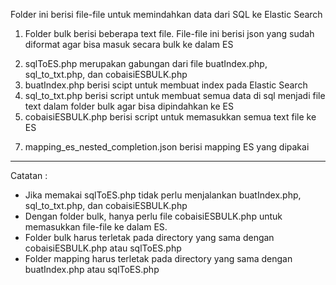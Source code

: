 Folder ini berisi file-file untuk memindahkan data dari SQL ke Elastic Search

1. Folder bulk berisi beberapa text file. File-file ini berisi json yang sudah diformat agar bisa masuk secara bulk ke dalam ES
>>>

2. sqlToES.php merupakan gabungan dari file buatIndex.php, sql_to_txt.php, dan cobaisiESBULK.php
3. buatIndex.php berisi scipt untuk membuat index pada Elastic Search
4. sql_to_txt.php berisi script untuk membuat semua data di sql menjadi file text dalam folder bulk agar bisa dipindahkan ke ES
6. cobaisiESBULK.php berisi script untuk memasukkan semua text file ke ES
>>>

7. mapping_es_nested_completion.json berisi mapping ES yang dipakai

----------------

Catatan :
- Jika memakai sqlToES.php tidak perlu menjalankan buatIndex.php, sql_to_txt.php, dan cobaisiESBULK.php
- Dengan folder bulk, hanya perlu file cobaisiESBULK.php untuk memasukkan file-file ke dalam ES.
- Folder bulk harus terletak pada directory yang sama dengan cobaisiESBULK.php atau sqlToES.php 
- Folder mapping harus terletak pada directory yang sama dengan buatIndex.php atau sqlToES.php 
